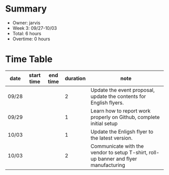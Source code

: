  # Summary
   * Owner: jarvis
   * Week 3: 09/27-10/03
   * Total: 6 hours
   * Overtime: 0 hours

   # Time Table
   | date  | start time  | end time | duration  |  note |
   |---|---|---|---|---|
   | 09/28  |   |   | 2  | Update the event proposal, update the contents for English flyers. |
   | 09/29  |   |   | 1  | Learn how to report work properly on Github, complete initial setup |
   | 10/03  |   |   | 1  | Update the Enligsh flyer to the latest version.|
   | 10/03  |   |   | 2  | Communicate with the vendor to setup T-shirt, roll-up banner and flyer manufacturing|
